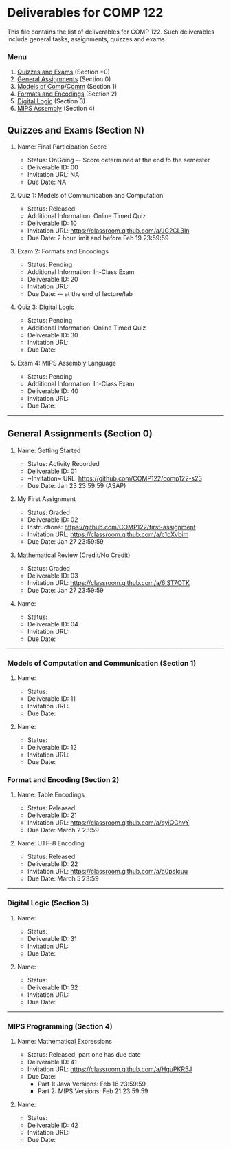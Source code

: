# Deliverables for COMP 122

This file contains the list of deliverables for COMP 122. Such deliverables include general tasks, assignments, quizzes and exams.

### Menu
1. [Quizzes and Exams](#quizzes) (Section *0)
1. [General Assignments](#general) (Section 0)
1. [Models of Comp/Comm](#models) (Section 1)
1. [Formats and Encodings](#formats) (Section 2)
1. [Digital Logic](#digital) (Section 3)
1. [MIPS Assembly](#mips) (Section 4)

<h2 id="quizzes">Quizzes and Exams (Section N)</h2>

1. Name: Final Participation Score
   - Status: OnGoing -- Score determined at the end fo the semester
   - Deliverable ID: 00
   - Invitation URL: NA
   - Due Date: NA


1. Quiz 1: Models of Communication and Computation
   - Status: Released
   - Additional Information: Online Timed Quiz
   - Deliverable ID: 10
   - Invitation URL: https://classroom.github.com/a/JG2CL3In
   - Due Date: 2 hour limit and before Feb 19 23:59:59
 

1. Exam 2: Formats and Encodings
   - Status: Pending
   - Additional Information:  In-Class Exam
   - Deliverable ID: 20
   - Invitation URL:
   - Due Date:   -- at the end of lecture/lab

1. Quiz 3: Digital Logic
   - Status: Pending
   - Additional Information: Online Timed Quiz
   - Deliverable ID: 30
   - Invitation URL: 
   - Due Date: 

1. Exam 4: MIPS Assembly Language
   - Status: Pending
   - Additional Information: In-Class Exam
   - Deliverable ID: 40
   - Invitation URL: 
   - Due Date: 


---
<h2 id="general">General Assignments (Section 0)</h2>


1. Name: Getting Started
   - Status: Activity Recorded
   - Deliverable ID: 01
   - ~Invitation~ URL: https://github.com/COMP122/comp122-s23
   - Due Date: Jan 23 23:59:59 (ASAP)

1. My First Assignment
   - Status: Graded
   - Deliverable ID: 02
   - Instructions: https://github.com/COMP122/first-assignment
   - Invitation URL: https://classroom.github.com/a/c1oXvbim
   - Due Date: Jan 27 23:59:59

1. Mathematical Review (Credit/No Credit)
   - Status: Graded
   - Deliverable ID: 03
   - Invitation URL: https://classroom.github.com/a/6lST7OTK
   - Due Date: Jan 27 23:59:59

1. Name: 
   - Status: 
   - Deliverable ID: 04
   - Invitation URL: 
   - Due Date: 



---

<h3 id="models">Models of Computation and Communication (Section 1)</h3>

1. Name: 
   - Status: 
   - Deliverable ID: 11
   - Invitation URL: 
   - Due Date: 

1. Name: 
   - Status: 
   - Deliverable ID: 12
   - Invitation URL: 
   - Due Date: 


<h3 id="format">Format and Encoding (Section 2)</h3>

1. Name: Table Encodings
   - Status: Released
   - Deliverable ID: 21
   - Invitation URL: https://classroom.github.com/a/syiQChvY
   - Due Date: March 2 23:59

1. Name: UTF-8 Encoding
   - Status: Released
   - Deliverable ID: 22
   - Invitation URL: https://classroom.github.com/a/a0psIcuu
   - Due Date: March 5 23:59
  
---
<h3 id="digital">Digital Logic (Section 3)</h3>

1. Name: 
   - Status: 
   - Deliverable ID: 31
   - Invitation URL: 
   - Due Date: 

1. Name: 
   - Status: 
   - Deliverable ID: 32
   - Invitation URL: 
   - Due Date: 


---
<h3 id="mips">MIPS Programming (Section 4)</h3>

1. Name: Mathematical Expressions
   - Status: Released, part one has due date
   - Deliverable ID: 41
   - Invitation URL: https://classroom.github.com/a/HguPKR5J
   - Due Date: 
     - Part 1:  Java Versions: Feb 16 23:59:59
     - Part 2:  MIPS Versions: Feb 21 23:59:59

1. Name: 
   - Status: 
   - Deliverable ID: 42
   - Invitation URL: 
   - Due Date: 


